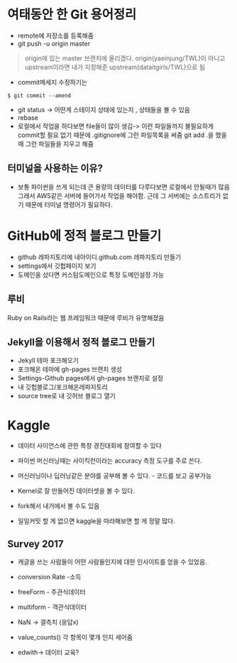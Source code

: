 # 여태동안 한 Git 용어정리
* remote에 저장소를 등록해줌
* git push -u origin master
> origin에 있는 master 브랜치에 올리겠다.
> origin(yaeinjung/TWL)이 아니고 upstream이라면 내가 지정해준 upstream(dataitgirls/TWL)으로 됨
* commit메세지 수정하기는
```
$ git commit --amend
```
* git status -> 어떤게 스테이지 상태에 있는지 , 상태들을 볼 수 있음
* rebase
* 로컬에서 작업을 하다보면 file들이 많이 생김-> 이런 파일들까지 불필요하게 commit할 필요 없기 때문에 .gitignore에 그런 파일목록을 써줌 git add .을 했을때 그런 파일들을 지우고 해줌

## 터미널을 사용하는 이유?
* 보통 파이썬을 쓰게 되는데 큰 용량의 데이터를 다루다보면 로컬에서 안될때가 많음 그래서 AWS같은 서버에 들어가서 작업을 해야함. 근데 그 서버에는 소스트리가 없기 때문에 터미널 명령어가 필요하다.


# GitHub에 정적 블로그 만들기

* github 레파지토리에 내아이디.github.com 레파지토리 만들기
* settings에서 깃헙페이지 보기
* 도메인을 샀다면 커스텀도메인으로 특정 도메인설정 가능

## 루비
Ruby on Rails라는 웹 프레임워크 때문에 루비가 유명해졌음

## Jekyll을 이용해서 정적 블로그 만들기

* Jekyll 테마 포크해오기
* 포크해온 테마에 gh-pages 브랜치 생성
* Settings-Github pages에서 gh-pages 브랜치로 설정
* 내 깃헙블로그/포크해온레파지토리
* source tree로 내 깃허브 블로그 열기

# Kaggle
* 데이터 사이언스에 관한 특정 경진대회에 참여할 수 있다
* 파이썬 머신러닝때는 사이킥런이라는 accuracy 측정 도구를 주로 쓴다.
* 머신러닝이나 딥러닝같은 분야를 공부해 볼 수 있다. - 코드를 보고 공부가능
* Kernel로 잘 만들어진 데이터셋을 볼 수 있다.
* fork해서 내거에서 볼 수도 있음

* 일일커밋 할 게 없으면 kaggle을 따라해보면 할 게 정말 많다.

## Survey 2017
* 캐글을 쓰는 사람들이 어떤 사람들인지에 대한 인사이트를 얻을 수 있었음.
* conversion Rate -소득
* freeForm - 주관식데이터
* multiform - 객관식데이터
* NaN -> 결측치 (응답x)
* value_counts() 각 항목이 몇개 인지 세어줌

* edwith-> 데이터 교육?
